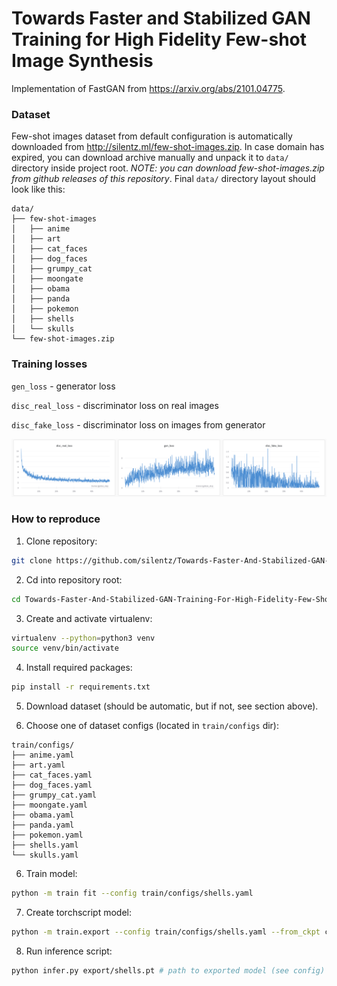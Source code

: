 # Towards Faster and Stabilized GAN Training for High Fidelity Few-shot Image Synthesis

Implementation of FastGAN from https://arxiv.org/abs/2101.04775.

### Dataset

Few-shot images dataset from default configuration is automatically downloaded from http://silentz.ml/few-shot-images.zip. In case domain has expired, you can download archive manually and unpack it to `data/` directory inside project root. _NOTE: you can download few-shot-images.zip from github releases of this repository_. Final `data/` directory layout should look like this:

```
data/
├── few-shot-images
│   ├── anime
│   ├── art
│   ├── cat_faces
│   ├── dog_faces
│   ├── grumpy_cat
│   ├── moongate
│   ├── obama
│   ├── panda
│   ├── pokemon
│   ├── shells
│   └── skulls
└── few-shot-images.zip
```

### Training losses

`gen_loss` - generator loss

`disc_real_loss` - discriminator loss on real images

`disc_fake_loss` - discriminator loss on images from generator

<img src='images/loss.png' width='1000'>

### How to reproduce

1. Clone repository:
```bash
git clone https://github.com/silentz/Towards-Faster-And-Stabilized-GAN-Training-For-High-Fidelity-Few-Shot-Image-Synthesis.git
```

2. Cd into repository root:
```bash
cd Towards-Faster-And-Stabilized-GAN-Training-For-High-Fidelity-Few-Shot-Image-Synthesis
```

3. Create and activate virtualenv:
```bash
virtualenv --python=python3 venv
source venv/bin/activate
```

4. Install required packages:
```bash
pip install -r requirements.txt
```

5. Download dataset (should be automatic, but if not, see section above).

6. Choose one of dataset configs (located in `train/configs` dir):
```
train/configs/
├── anime.yaml
├── art.yaml
├── cat_faces.yaml
├── dog_faces.yaml
├── grumpy_cat.yaml
├── moongate.yaml
├── obama.yaml
├── panda.yaml
├── pokemon.yaml
├── shells.yaml
└── skulls.yaml
```

6. Train model:
```bash
python -m train fit --config train/configs/shells.yaml
```

7. Create torchscript model:
```bash
python -m train.export --config train/configs/shells.yaml --from_ckpt checkpoints/epoch=0-step=49999.ckpt
```

8. Run inference script:
```bash
python infer.py export/shells.pt # path to exported model (see config)
```
